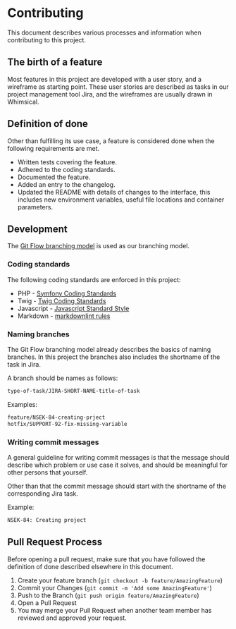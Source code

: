 # Contributing

This document describes various processes and information
when contributing to this project.

## The birth of a feature

Most features in this project are developed with a user story,
and a wireframe as starting point.
These user stories are described as tasks in our project management tool Jira,
and the wireframes are usually drawn in Whimsical.

## Definition of done

Other than fulfilling its use case, a feature is considered done when
the following requirements are met.

* Written tests covering the feature.
* Adhered to the coding standards.
* Documented the feature.
* Added an entry to the changelog.
* Updated the README with details of changes to the interface,
  this includes new environment variables, useful file locations and container parameters.

## Development

The [Git Flow branching model](https://nvie.com/posts/a-successful-git-branching-model/)
is used as our branching model.

### Coding standards

The following coding standards are enforced in this project:

* PHP - [Symfony Coding Standards](https://symfony.com/doc/5.2/contributing/code/standards.html)
* Twig - [Twig Coding Standards](https://twig.symfony.com/doc/3.x/coding_standards.html)
* Javascript - [Javascript Standard Style](https://standardjs.com/rules.html)
* Markdown - [markdownlint rules](https://github.com/DavidAnson/markdownlint/blob/main/doc/Rules.md)

### Naming branches

The Git Flow branching model already describes the basics of naming branches.
In this project the branches also includes the shortname of the task in Jira.

A branch should be names as follows:

```sh
type-of-task/JIRA-SHORT-NAME-title-of-task
```

Examples:

```sh
feature/NSEK-84-creating-prject
hotfix/SUPPORT-92-fix-missing-variable
```

### Writing commit messages

A general guideline for writing commit messages is that the message should describe
which problem or use case it solves, and should be meaningful for
other persons that yourself.

Other than that the commit message should start with the shortname
of the corresponding Jira task.

Example:

```sh
NSEK-84: Creating project
```

## Pull Request Process

Before opening a pull request, make sure that you have followed
the definition of done described elsewhere in this document.

1. Create your feature branch (`git checkout -b feature/AmazingFeature`)
2. Commit your Changes (`git commit -m 'Add some AmazingFeature'`)
3. Push to the Branch (`git push origin feature/AmazingFeature`)
4. Open a Pull Request
5. You may merge your Pull Request when another team member has reviewed and
   approved your request.
